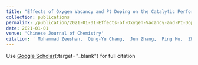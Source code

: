 ```yaml
---
title: "Effects of Oxygen Vacancy and Pt Doping on the Catalytic Performance of CeO$_textrm2$ in Propane Dehydrogenation: A First‐Principles Study"
collection: publications
permalink: /publication/2021-01-01-Effects-of-Oxygen-Vacancy-and-Pt-Doping-on-the-Catalytic-Performance-of-CeO_textrm2-in-Propane-Dehydrogenation-A-FirstPrinciples-Study
date: 2021-01-01
venue: 'Chinese Journal of Chemistry'
citation: ' Muhammad Zeeshan,  Qing-Yu Chang,  Jun Zhang,  Ping Hu,  Zhi-Jun Sui,  Xing-Gui Zhou,  De Chen,  Yi-An Zhu, &quot;Effects of Oxygen Vacancy and Pt Doping on the Catalytic Performance of CeO$_textrm2$ in Propane Dehydrogenation: A First‐Principles Study.&quot; Chinese Journal of Chemistry, 2021.'
---
```

Use [Google Scholar](https://scholar.google.com/scholar?q=Effects+of+Oxygen+Vacancy+and+Pt+Doping+on+the+Catalytic+Performance+of+CeO$_textrm2$+in+Propane+Dehydrogenation:+A+First‐Principles+Study){:target="_blank"} for full citation